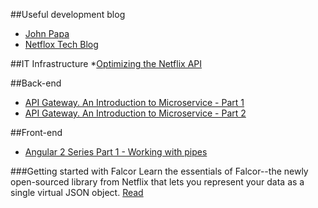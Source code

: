 ##Useful development blog
* [John Papa](http://www.johnpapa.net/)
* [Netflox Tech Blog](http://techblog.netflix.com/)

##IT Infrastructure
*[Optimizing the Netflix API](http://techblog.netflix.com/2013/01/optimizing-netflix-api.html)

##Back-end
* [API Gateway. An Introduction to Microservice - Part 1](https://auth0.com/blog/2015/09/04/an-introduction-to-microservices-part-1/)
* [API Gateway. An Introduction to Microservice - Part 2](https://auth0.com/blog/2015/09/13/an-introduction-to-microservices-part-2-API-gateway/)

##Front-end
* [Angular 2 Series Part 1 - Working with pipes](https://auth0.com/blog/2015/09/03/angular2-series-working-with-pipes/)

###Getting started with Falcor
Learn the essentials of Falcor--the newly open-sourced library from Netflix that lets you represent your data as a single virtual JSON object.
[Read](https://auth0.com/blog/2015/08/28/getting-started-with-falcor/)

###
